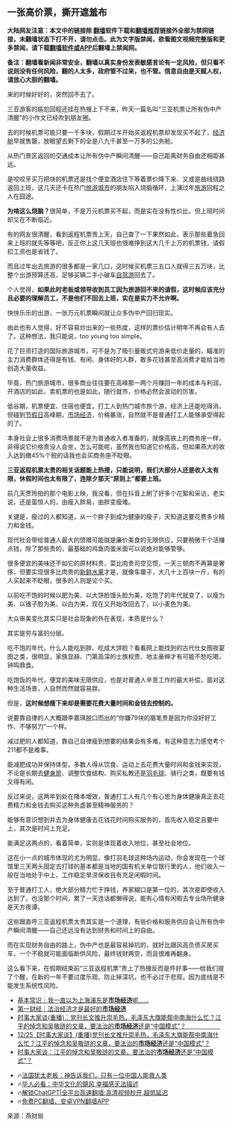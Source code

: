  <!-- 面包屑导航 --> <h2>一张高价票，撕开遮羞布</h2> <p class="notice"><b>大陆网友注意：本文中的链接除 <a href="https://github.com/bannedbook/fanqiang" >翻墙</a>软件下载和<a href="https://github.com/killgcd/justmysocks/blob/master/README.md">翻墙推荐</a>链接外全部为禁网链接，未翻墙状态下打不开，请勿点击。此为文字版禁闻，欲看图文视频完整版和更多禁闻，请下载<a href="https://github.com/bannedbook/fanqiang">翻墙软件或APP</a>后翻墙上禁闻网。</p><p>备注：翻墙看新闻非常安全，翻墙以真实身份发表敏感言论有一定风险，但只看不说则没有任何风险，翻的人太多，政府管不过来，也不管。信息自由是天赋人权，请放心大胆的翻墙。</b></p>  <div class="entry"> <p>来的时候好好的，突然回不去了。</p> <p>三亚游客的尴尬回程还挂在热搜上下不来，昨天一篇名叫“三亚机票让所有伪中产清醒”的小作文已经吹到朋友圈。</p> <p>去的时候机票可能只要一千多块，假期过半开始买返程机票却发现买不起了，<a href="https://www.bannedbook.org/bnews/tag/%e7%bb%8f%e6%b5%8e%e8%88%b1/" class="st_tag internal_tag" rel="tag" title="标签 经济舱 下的日志">经济舱</a>早就售罄，放眼望去剩下的全是八九千甚至一万多的公务舱。</p> <p>从热门景区返回的交通成本让所有伪中产瞬间清醒——自己距离财务自由还相距甚远。</p> <p>是咬咬牙买万把块的机票还是找个便宜酒店住下等着票价降下来、又或是曲线绕路返回上班，这几天还卡在热门<a href="https://www.bannedbook.org/bnews/tag/%E6%97%85%E6%B8%B8%E5%9F%8E%E5%B8%82/" class="st_tag internal_tag" rel="tag" title="标签 旅游城市 下的日志">旅游城市</a>的朋友陷入烧脑循环，上演过年<a href="https://www.bannedbook.org/bnews/tag/%e6%97%85%e6%b8%b8/" class="st_tag internal_tag" rel="tag" title="标签 旅游 下的日志">旅游</a>回程之人在囧途。</p> <p><strong>为啥这么烧脑？</strong>很简单，不是万元机票买不起，而是实在没有性价比，但上班时间却又在不断临近。</p> <p>有的网友很清醒，看到返程机票贵上天，自己查了一下果然如此，表示那些着急回来上班的就先等等吧，反正你上这几天班也很难挣到这大几千上万的机票钱，请假扣工资也是省钱了。</p> <p>而且过年出去旅游的很多都是一家几口，这时候买机票三五口人就得三五万块，比整个出游预算还高，足够买辆二手小破车<a href="https://www.bannedbook.org/bnews/tag/%E8%87%AA%E9%A9%BE%E6%B8%B8/" class="st_tag internal_tag" rel="tag" title="标签 自驾游 下的日志">自驾游</a>回去了。</p> <p>个人觉得，<strong>如果此时老板或领导收到员工因为旅游回不来的请假，这时候应该充分且必要的理解员工，不是他们不回去上班，实在是实力不允许啊。</strong></p> <p>快快乐乐的出游，一张万元机票瞬间就让众多伪中产回归现实。</p> <p>由此也有人觉得，好不容易炒出来的一些热度，这样的票价估计明年不再会有人去了。这种想法，我只能说，too young too simple。</p> <p>花了巨资打造的国际旅游城市，可不是为了吸引量贩式穷游来低价走量的，瞄准的主力消费群体还得是有钱、有闲、身体好的人群，敢多花钱甚至高消费才能给当地创造大量收益。</p> <p>毕竟，热门旅游城市，很多商业往往要在高峰那一两个月赚回一年的成本与利润，开酒店的如此、卖机票的也是如此，随行就市，价格必然会波动的厉害。</p> <p>低谷期，机票便宜、住宿也便宜，打工人到热门城市旅个游，经济上还能吃得消，但碰到<a href="https://www.bannedbook.org/bnews/tag/%E8%8A%82%E5%81%87%E6%97%A5/" class="st_tag internal_tag" rel="tag" title="标签 节假日 下的日志">节假日</a>高峰期，<a href="https://www.bannedbook.org/bnews/tag/%e5%b8%82%e5%9c%ba%e7%bb%8f%e6%b5%8e/" class="st_tag internal_tag" rel="tag" title="标签 市场经济 下的日志">市场经济</a>，价格暴涨，自然就不是普通打工人能够承受得起的了。</p> <p>本身社会上很多消费场景就不是为普通收入者准备的，就像高铁上的商务座一样，非得说它价格贵没人会坐，怎么可能呢，虽然我也知道它价格高，但如果燕大的收入达到缴45%个税的话我也会买商务座不眨眼。</p> <p><strong>三亚返程机票太贵的相关话题能上热搜，只能说明，我们大部分人还是收入太有限，休假时间也太有限了，连除夕那天“原则上”都要上班。</strong></p> <p>前几天贾玲拍的那个电影上映，我没看，但在抖音上刷了好多个花絮和采访，老实说，还是蛮惊人的，由瘦入胖易，由胖变瘦难。</p> <p>关键是，瘦过的人都知道，从一个胖子到成为健康的瘦子，天知道这要花费多少精力和金钱。</p>  <p>现代社会带给普通人最大的馈赠可能就是廉价美食的无限供应，只要稍微干个活赚点钱，除了那些贵的，最基础的鸡鱼肉蛋米面可以说绝对能够管够。</p> <p>很多便宜的美味还不如它的原材料贵，菜比肉贵司空见惯，一天三顿肉不再算是奢侈，但要实现很多比肉贵的<a href="https://www.bannedbook.org/bnews/tag/%E6%96%B0%E9%B2%9C%E6%B0%B4%E6%9E%9C/" class="st_tag internal_tag" rel="tag" title="标签 新鲜水果 下的日志">新鲜水果</a>才是，就像车厘子，大几十上百块一斤，有的人买起来不眨眼，很多的人则是论个买。</p> <p>以前吃不饱的时候以肥为美、以大饼脸馒头脸为美，吃饱了的年代就变了，以瘦为美、以锥子脸为美、以白为美，现在又开始改回去了，以小麦色为美。</p> <p>大众审美变化其实只是社会现象的外在表现，本质是什么？</p> <p>其实是穷与富的分层。</p> <p>吃不饱的年代，什么人能吃到胖、吃成大饼脸？看看网上能找到的古代仕女图夜宴图之类，很明显，家族显赫、门第高深的士族权贵、地主豪绅才有可能不愁吃喝，钟鸣鼎食。</p> <p>吃饱饭的年代，便宜的美味无限供应，也是对普通人辛苦工作的最大补偿，面对这种生活场景，人自然而然就容易胖。</p> <p>但是，<strong>这时候想瘦下来却是需要花费大量时间和金钱去控制的。</strong></p> <p>说要靠自律的人大概跟李嘉琪脱口而出的“你嫌79块的眉笔贵是因为你没好好工作、不够努力”一个样。</p>  <p>减过肥的人都知道，靠自己自律瘦到想要的结果会有多难，有这种意志力感觉考个211都不是难事。</p> <p>能减肥成功并保持体型，多数人得从饮食、运动上去花费大量时间和金钱来实现，不论是长期去<a href="https://www.bannedbook.org/bnews/tag/%e5%81%a5%e8%ba%ab%e6%88%bf/" class="st_tag internal_tag" rel="tag" title="标签 健身房 下的日志">健身房</a>、调整饮食结构、购买私教还是<a href="https://www.bannedbook.org/bnews/tag/%E7%BE%BD%E6%AF%9B%E7%90%83/" class="st_tag internal_tag" rel="tag" title="标签 羽毛球 下的日志">羽毛球</a>、骑行之类，既要有钱又得有闲。</p> <p>反过来说，这两年到处在降本增效，普通打工人有几个有心思为身体健康真正去花费精力和金钱去购买这种务虚甚至精神服务的？</p> <p>能够有意识想到并去为身体健康去花钱花时间购买服务的，首先收入稳定且要中上，其次是时间上充足。</p> <p>能满足这两点的，看着简单，实则是体现着收入地位，甚至社会地位。</p> <p>这在小一点的城市体现的尤为明显，像打羽毛球这种场内运动，你会发现在一个球馆里三天两头固定去打球的基本都是当地的国有机关单位银行里的人，他们收入一般在当地处于中上，工作稳定旱涝保收且有充足闲暇时间。</p> <p>至于普通打工人，绝大部分精力忙于挣钱，养家糊口是第一位的，其次是即使收入达到了，也没那个时间，累了一天连话都懒得说，能有心情有闲暇去专业场所健身是天方夜谭。</p> <p>这些跟直呼三亚返程机票太贵其实是一个道理，有些价格和服务供应会让所有伪中产瞬间清醒——自己还远没有达到财务和时间上的自由。</p> <p>而在实现财务自由的路上，伪中产也是最容易掉坑的，就好比跟风高负债买房买车，一个不稳就可能面临断供风险，最终钱财两空，而且很难再翻身。</p>  <p>这么看下来，在假期结束前“三亚返程机票”贵上了热搜反而是件好事——给我们提了个醒，在新的一年不要过度乐观、防止掉深坑，也不必过于悲观，因为底线是不能发生系统性风险。</p> <!--<div id="taboola-mid-1"></div>--><ul class='op-related-articles' title='相关阅读'> <li><a href='https://www.bannedbook.org/bnews/baitai/20240202/1995983.html' target='_blank'>基本常识｜我一直以为上海浦东是<b>市场经济</b>呢……</a></li> <li><a href='https://www.bannedbook.org/bnews/baitai/20240110/1986028.html' target='_blank'>第一财经｜法治经济才是最好的<b>市场经济</b></a></li> <li><a href='https://www.bannedbook.org/bnews/comments/20231226/1978980.html' target='_blank'>时事大家谈(重播)：党刊长文推升崇毛热，毛泽东大旗能帮中南海什么忙？江平的悼念和吴敬琏的文章，要法治的<b>市场经济</b>还是“中国模式”？&#160; &#160;&#160; &#160;&#160;&#160;&#160;&#160; &#160;&#160;&#160;&#160;&#160;&#160;&#160; &#160;</a></li> <li><a href='https://www.bannedbook.org/bnews/bannedvideo/20231225/1978890.html' target='_blank'>12/25【时事大家谈】(重播)党刊长文推升崇毛热，毛泽东大旗能帮中南海什么忙？江平的悼念和吴敬琏的文章，要法治的<b>市场经济</b>还是“中国模式”？</a></li> <li><a href='https://www.bannedbook.org/bnews/bannedvideo/20231225/1978584.html' target='_blank'>时事大家谈：江平的悼念和吴敬琏的文章，要法治的<b>市场经济</b>还是“中国模式”？</a></li> </ul> <ul class="texttj"> <li>🔥<a href="https://www.bannedbook.org/bnews/ssgc/20230219/1850782.html" target="_blank">法国犹太老板：神告诉我们，只有一位中国人能救人类</a></li> <li>🔥<a href="https://www.bannedbook.org/bnews/comments/20220220/1694796.html" target="_blank">华人必看：中华文化的飓风 幸福感无法描述</a></li> <li>🔥<a href="https://github.com/bannedbook/fanqiang/wiki/V2ray%E6%9C%BA%E5%9C%BA" target="_blank">解锁ChatGPT|全平台高速翻墙:高清视频秒开,超低延迟</a></li> <li>🔥<a href="https://github.com/bannedbook/fanqiang/wiki/%E7%A6%81%E9%97%BB%E7%BD%91%E5%AE%89%E5%8D%93%E7%BF%BB%E5%A2%99%E6%96%B0%E9%97%BBAPP" target="_blank">免费PC翻墙、安卓VPN翻墙APP</a></li> </ul><p class="src-info">来源：燕财局 </p><a name='sharetosocial'></a> <div style="margin-bottom:5px;padding-bottom:5px;clear:both"> <div id="archive-pix-1" class="banner-ads"> <!-- AuctionX Display platform tag START --> <div id="27602x728x90x621x_ADSLOT1" clicktrack="%%CLICK_URL_ESC%%"></div>  <!-- AuctionX Display platform tag END --> </div> <div id="archive-pix-2" class="banner-ads"> <!-- AuctionX Display platform tag START --> <div id="27556x300x250x621x_ADSLOT1" clicktrack="%%CLICK_URL_ESC%%" style="margin:0 auto;text-align:center"></div>  <!-- AuctionX Display platform tag END --> </div> </div>  <div id="archive-pix-1" class="banner-ads"> <!-- AuctionX Display platform tag START --> <div id="27603x728x90x621x_ADSLOT1" clicktrack="%%CLICK_URL_ESC%%"></div>  <!-- AuctionX Display platform tag END --> </div> </div><!--END ENTRY--> 